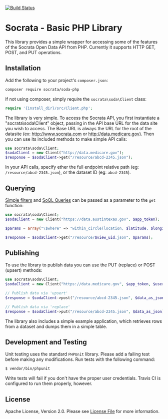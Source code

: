 
[![Build Status](https://travis-ci.org/socrata/soda-php.svg?branch=chrismetcalf%2Ftravis)](https://travis-ci.org/socrata/soda-php)

# Socrata - Basic PHP Library
This library provides a simple wrapper for accessing some of the features of the Socrata Open Data API from PHP. Currently it supports HTTP GET, POST, and PUT operations.

## Installation

Add the following to your project's `composer.json`:

```bash
composer require socrata/soda-php
```

If not using composer, simply require the `socrata\soda\Client` class:

```php
require '{install_dir}/src/Client.php';
```

The library is very simple. To access the Socrata API, you first instantiate a "socrata\soda\Client" object, passing in the API base URL for the data site you wish to access. The Base URL is always the URL for the root of the datasite (ex: http://www.socrata.com or http://data.medicare.gov). Then you can use its included methods to make simple API calls:

```php
use socrata\soda\Client;
$sodaClient = new Client("http://data.medicare.gov");
$response = $sodaClient->get("/resource/abcd-2345.json");
```

In your API calls, specify ether the full endpoint relative path (eg: `/resource/abcd-2345.json`), or the dataset ID (eg: `abcd-2345`).

## Querying

[Simple filters](http://dev.socrata.com/docs/filtering.html) and [SoQL Queries](http://dev.socrata.com/docs/queries.html) can be passed as a parameter to the `get` function:

```php
use socrata\soda\Client;
$sodaClient = new Client("https://data.austintexas.gov", $app_token);

$params = array("\$where" => "within_circle(location, $latitude, $longitude, $range)");

$response = $sodaClient->get("/resource/$view_uid.json", $params);
```

## Publishing

To use the library to publish data you can use the PUT (replace) or POST (upsert) methods:

```php
use socrata\soda\Client;
$sodaClient = new Client("https://data.medicare.gov", $app_token, $user_name, $password);

// Publish data via 'upsert'
$response = $sodaClient->post("/resource/abcd-2345.json", $data_as_json);

// Publish data via 'replace'
$response = $sodaClient->put("/resource/abcd-2345.json", $data_as_json);
```

The library also includes a simple example application, which retrieves rows from a dataset and dumps them in a simple table.

## Development and Testing

Unit testing uses the standard `PHPUnit` library.  Please add a failing test before making any modifications.  Run tests with the following command:

```bash
$ vendor/bin/phpunit
```

Write tests will fail if you don't have the proper user credentials. Travis CI is configured to run them properly, however.

## License

Apache License, Version 2.0. Please see [License File](LICENSE) for more information.
